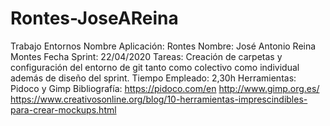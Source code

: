# Rontes-JoseAReina
Trabajo Entornos
Nombre Aplicación: Rontes
Nombre: José Antonio Reina Montes
Fecha Sprint: 22/04/2020
Tareas: 
Creación de carpetas y configuración del entorno de git tanto como colectivo como individual
además de diseño del sprint.
Tiempo Empleado: 2,30h
Herramientas: Pidoco y Gimp
Bibliografía: 
https://pidoco.com/en 
http://www.gimp.org.es/ 
https://www.creativosonline.org/blog/10-herramientas-imprescindibles-para-crear-mockups.html
